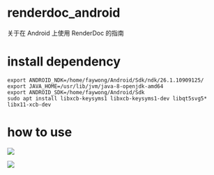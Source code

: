 # renderdoc_android
关于在 Android 上使用 RenderDoc 的指南

# install dependency

```shell
export ANDROID_NDK=/home/faywong/Android/Sdk/ndk/26.1.10909125/
export JAVA_HOME=/usr/lib/jvm/java-8-openjdk-amd64
export ANDROID_SDK=/home/faywong/Android/Sdk
sudo apt install libxcb-keysyms1 libxcb-keysyms1-dev libqt5svg5* libx11-xcb-dev
```
# how to use

![](https://imgur.com/LLL1jYh.png)

![](https://imgur.com/2eJmzzi.png)
